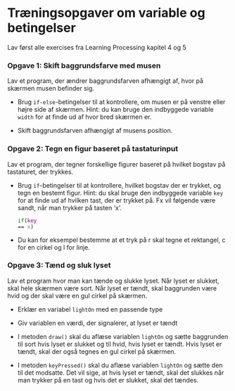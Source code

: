  # Træningsopgaver om variable og betingelser

Lav først alle exercises fra Learning Processing kapitel 4 og 5



### Opgave 1: Skift baggrundsfarve med musen

Lav et program, der ændrer baggrundsfarven afhængigt af, hvor på skærmen musen befinder sig.

 - Brug `if-else`-betingelser til at kontrollere, om musen er på venstre eller højre side af skærmen. Hint: du kan bruge den indbyggede variable `width` for at finde ud af hvor bred skærmen er.

 -  Skift baggrundsfarven afhængigt af musens position.



### Opgave 2: Tegn en figur baseret på tastaturinput

Lav et program, der tegner forskellige figurer baseret på hvilket bogstav på tastaturet, der trykkes.

 - Brug `if`-betingelser til at kontrollere, hvilket bogstav der er trykket, og tegn en bestemt figur. Hint: du skal bruge den indbyggede variable `key` for at finde ud af hvilken tast, der er trykket på. Fx vil følgende være sandt, når man trykker på tasten ‘x’. 

    <code><span style="color:green">if</span>(<span style="color:DarkMagenta">key</span> == <span style="color:grey">x</span>)</code>

 - Du kan for eksempel bestemme at et tryk på r skal tegne et rektangel, c for en cirkel og l for linje.



### Opgave 3: Tænd og sluk lyset

Lav et program hvor man kan tænde og slukke lyset. Når lyset er slukket, skal hele skærmen være sort. Når lyset er tændt, skal baggrunden være hvid og der skal være en gul cirkel på skærmen.

 - Erklær en variabel `lightOn` med en passende type

 - Giv variablen en værdi, der signalerer, at lyset er tændt

 - I metoden `draw()` skal du aflæse variablen `lightOn` og sætte baggrunden til sort hvis lyset er slukket og til hvid, hvis lyset er tændt. Hvis lyset er tændt, skal der også tegnes en gul cirkel på skærmen.

 - I metoden `keyPressed()` skal du aflæse variablen `lightOn` og sætte den til det modsatte. Det vil sige, at hvis lyset er tændt, skal det slukkes når man trykker på en tast og hvis det er slukket, skal det tændes.  

 

 

 

 